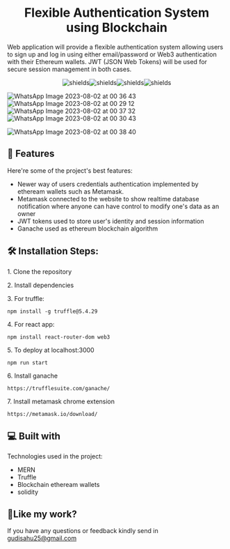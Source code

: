 <h1 align="center" id="title">Flexible Authentication System using Blockchain</h1>

<p id="description">Web application will provide a flexible authentication system allowing users to sign up and log in using either email/password or Web3 authentication with their Ethereum wallets. JWT (JSON Web Tokens) will be used for secure session management in both cases.</p>

<p align="center"><img src="https://img.shields.io/badge/web3-blockchain-black" alt="shields"><img src="https://img.shields.io/badge/web3-Ganache-brown" alt="shields"><img src="https://img.shields.io/badge/web3-Metamask-orange" alt="shields"><img src="https://img.shields.io/badge/frontend-MERN-green" alt="shields"></p>

![WhatsApp Image 2023-08-02 at 00 36 43](https://github.com/codexer-25aditi/Luganodes__Task4_20BCE16339/assets/88385979/49ef9655-6420-44de-8285-844dc145e438)
![WhatsApp Image 2023-08-02 at 00 29 12](https://github.com/codexer-25aditi/Luganodes__Task4_20BCE16339/assets/88385979/f8feb4d2-7e8d-4e93-a9b2-79c3ae7512bb)
![WhatsApp Image 2023-08-02 at 00 37 32](https://github.com/codexer-25aditi/Luganodes__Task4_20BCE16339/assets/88385979/03ca8bbd-a9e5-47b5-8790-44f319c3eb07)
![WhatsApp Image 2023-08-02 at 00 30 43](https://github.com/codexer-25aditi/Luganodes__Task4_20BCE16339/assets/88385979/d351badc-13ce-4d29-ab82-5f2b61d43588)

![WhatsApp Image 2023-08-02 at 00 38 40](https://github.com/codexer-25aditi/Luganodes__Task4_20BCE16339/assets/88385979/b86da526-548c-4bf8-a576-0b63e9fd006e)



  
  
<h2>🧐 Features</h2>

Here're some of the project's best features:

*   Newer way of users credentials authentication implemented by etheream wallets such as Metamask.
*   Metamask connected to the website to show realtime database notification where anyone can have control to modify one's data as an owner
*   JWT tokens used to store user's identity and session information
*   Ganache used as ethereum blockchain algorithm

<h2>🛠️ Installation Steps:</h2>

<p>1. Clone the repository</p>

<p>2. Install dependencies</p>

<p>3. For truffle:</p>

```
npm install -g truffle@5.4.29
```

<p>4. For react app:</p>

```
npm install react-router-dom web3
```

<p>5. To deploy at localhost:3000</p>

```
npm run start
```

<p>6. Install ganache</p>

```
https://trufflesuite.com/ganache/
```

<p>7. Install metamask chrome extension</p>

```
https://metamask.io/download/
```

  
  
<h2>💻 Built with</h2>

Technologies used in the project:

*   MERN
*   Truffle
*   Blockchain etheream wallets
*   solidity

<h2>💖Like my work?</h2>

If you have any questions or feedback kindly send in gudisahu25@gmail.com
